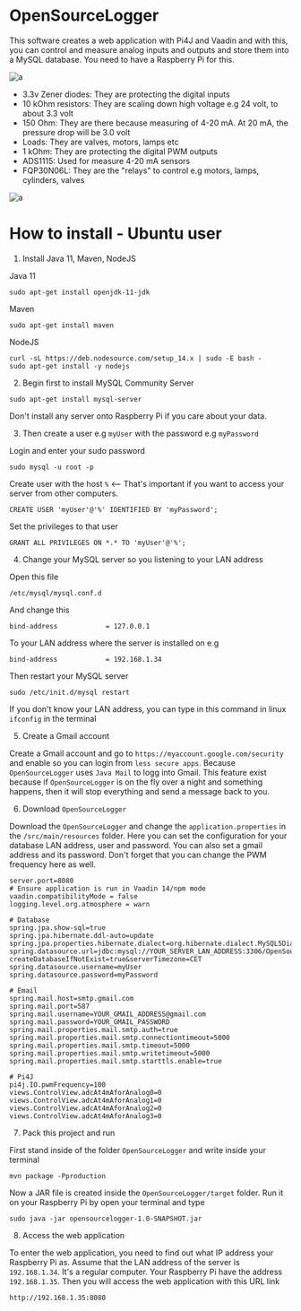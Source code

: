 # OpenSourceLogger

This software creates a web application with Pi4J and Vaadin and with this, you can control and measure analog inputs and outputs and 
store them into a MySQL database. You need to have a Raspberry Pi for this.

![a](https://raw.githubusercontent.com/DanielMartensson/OpenSourceLogger/master/fritzing/S%C3%A9lection_044.png)

* 3.3v Zener diodes: They are protecting the digital inputs
* 10 kOhm resistors: They are scaling down high voltage e.g 24 volt, to about 3.3 volt 
* 150 Ohm: They are there because measuring of 4-20 mA. At 20 mA, the pressure drop will be 3.0 volt
* Loads: They are valves, motors, lamps etc
* 1 kOhm: They are protecting the digital PWM outputs
* ADS1115: Used for measure 4-20 mA sensors
* FQP30N06L: They are the "relays" to control e.g motors, lamps, cylinders, valves

![a](https://raw.githubusercontent.com/DanielMartensson/OpenSourceLogger/master/fritzing/Schematic_bb.png)


# How to install - Ubuntu user

1. Install Java 11, Maven, NodeJS

Java 11
```
sudo apt-get install openjdk-11-jdk
```

Maven
```
sudo apt-get install maven
```

NodeJS
```
curl -sL https://deb.nodesource.com/setup_14.x | sudo -E bash -
sudo apt-get install -y nodejs
```

2. Begin first to install MySQL Community Server

```
sudo apt-get install mysql-server
```

Don't install any server onto Raspberry Pi if you care about your data. 


3. Then create a user e.g `myUser` with the password e.g `myPassword`

Login and enter your sudo password
```
sudo mysql -u root -p
```

Create user with the host `%` <-- That's important if you want to access your server from other computers.
```
CREATE USER 'myUser'@'%' IDENTIFIED BY 'myPassword';
```

Set the privileges to that user
```
GRANT ALL PRIVILEGES ON *.* TO 'myUser'@'%';
```


4. Change your MySQL server so you listening to your LAN address

Open this file
```
/etc/mysql/mysql.conf.d
```

And change this
```
bind-address            = 127.0.0.1
```

To your LAN address where the server is installed on e.g
```
bind-address            = 192.168.1.34
```

Then restart your MySQL server
```
sudo /etc/init.d/mysql restart
```

If you don't know your LAN address, you can type in this command in linux `ifconfig` in the terminal

5. Create a Gmail account

Create a Gmail account and go to `https://myaccount.google.com/security` and enable so you can login from `less secure apps`.
Because `OpenSourceLogger` uses `Java Mail` to logg into Gmail. This feature exist because if `OpenSourceLogger` is on the fly over a
night and something happens, then it will stop everything and send a message back to you.

6. Download `OpenSourceLogger`

Download the `OpenSourceLogger` and change the `application.properties` in the `/src/main/resources` folder.
Here you can set the configuration for your database LAN address, user and password. You can also set a gmail address and its
password. Don't forget that you can change the PWM frequency here as well.

```
server.port=8080
# Ensure application is run in Vaadin 14/npm mode
vaadin.compatibilityMode = false
logging.level.org.atmosphere = warn

# Database
spring.jpa.show-sql=true
spring.jpa.hibernate.ddl-auto=update
spring.jpa.properties.hibernate.dialect=org.hibernate.dialect.MySQL5Dialect
spring.datasource.url=jdbc:mysql://YOUR_SERVER_LAN_ADDRESS:3306/OpenSourceLogger?createDatabaseIfNotExist=true&serverTimezone=CET
spring.datasource.username=myUser
spring.datasource.password=myPassword

# Email
spring.mail.host=smtp.gmail.com
spring.mail.port=587
spring.mail.username=YOUR_GMAIL_ADDRESS@gmail.com
spring.mail.password=YOUR_GMAIL_PASSWORD
spring.mail.properties.mail.smtp.auth=true
spring.mail.properties.mail.smtp.connectiontimeout=5000
spring.mail.properties.mail.smtp.timeout=5000
spring.mail.properties.mail.smtp.writetimeout=5000
spring.mail.properties.mail.smtp.starttls.enable=true

# Pi4J
pi4j.IO.pwmFrequency=100
views.ControlView.adcAt4mAforAnalog0=0
views.ControlView.adcAt4mAforAnalog1=0
views.ControlView.adcAt4mAforAnalog2=0
views.ControlView.adcAt4mAforAnalog3=0
```

7. Pack this project and run

First stand inside of the folder `OpenSourceLogger` and write inside your terminal
```
mvn package -Pproduction
```

Now a JAR file is created inside the `OpenSourceLogger/target` folder. Run it on your Raspberry Pi by open your terminal and type
```
sudo java -jar opensourcelogger-1.0-SNAPSHOT.jar
```

8. Access the web application

To enter the web application, you need to find out what IP address your Raspberry Pi as. Assume that the LAN address of the server is `192.168.1.34`. It's a regular computer. Your Raspberry Pi have the address `192.168.1.35`. Then you will access the web application with this URL link

```
http://192.168.1.35:8080
```
